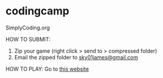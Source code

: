# codingcamp
SimplyCoding.org 

HOW TO SUBMIT:

1. Zip your game (right click > send to > compressed folder)
2. Email the zipped folder to sky01james@gmail.com

HOW TO PLAY:
Go to [this website](https://iorgous.github.io/codingcamp/) 
